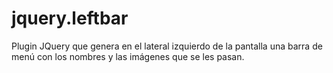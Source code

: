 # jquery.leftbar
Plugin JQuery que genera en el lateral izquierdo de la pantalla una barra de menú con los nombres y las imágenes que se les pasan.
